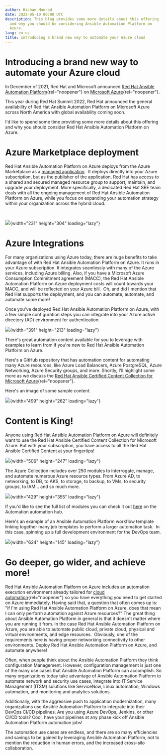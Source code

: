 ```yaml
---
author: Hicham Mourad
date: 2022-05-10 00:00 UTC
description: This blog provides some more details about this offering
  and why you should be considering Ansible Automation Platform on
  Azure.
lang: en-us
title: Introducing a brand new way to automate your Azure cloud
---
```


# Introducing a brand new way to automate your Azure cloud

In December of 2021, Red Hat and Microsoft announced [Red Hat Ansible
Automation
Platform](https://www.redhat.com/en/about/press-releases/red-hat-brings-industry-leading-ansible-automation-platform-microsoft-azure){rel="noopener"}
on [Microsoft
Azure](https://azure.microsoft.com/en-us/blog/expand-hybrid-management-tools-with-red-hat-ansible-automation-platform-on-azure/){rel="noopener"}. 

This year during Red Hat Summit 2022, Red Hat announced the general
availability of Red Hat Ansible Automation Platform on Microsoft Azure
across North America with global availability coming soon.  

I'd like to spend some time providing some more details about this
offering and why you should consider Red Hat Ansible Automation Platform
on Azure.

# Azure Marketplace deployment

Red Hat Ansible Automation Platform on Azure deploys from the Azure
Marketplace as a [managed
application](https://docs.microsoft.com/en-us/azure/azure-resource-manager/managed-applications/overview). 
It deploys directly into your Azure subscription, but as the publisher
of the application, Red Hat has access to a shared and secured managed
resource group to support, maintain, and upgrade your deployment. More
specifically, a dedicated Red Hat SRE team deals with all the ongoing
management of Red Hat Ansible Automation Platform on Azure, while you
focus on expanding your automation strategy within your organization
across the hybrid cloud.

 

![](https://lh3.googleusercontent.com/OPWL4IjTWPFdv4lZdcT42a1e0xJCHXSasDanWMlkXb3-kLei2Nu4c0YJwGIeYQy6vBUOY2hjgK5jPwwDH9cz7xmzanCULPaCr8KECGudX4qtbzx2dl4iezqVHR3LC_PRvwEPUCjBE7_iyFcS-Q){width="231"
height="304" loading="lazy"}

# Azure Integrations

For many organizations using Azure today, there are huge benefits to
take advantage of with Red Hat Ansible Automation Platform on Azure. It
runs in your Azure subscription. It integrates seamlessly with many of
the Azure services, including Azure billing. Also, if you have a
Microsoft Azure Consumption Commitment agreement (MACC), the Red Hat
Ansible Automation Platform on Azure deployment costs will count towards
your MACC, and will be reflected on your Azure bill.  Oh, and did I
mention that Red Hat supports the deployment, and you can automate,
automate, and automate some more!

Once you've deployed Red Hat Ansible Automation Platform on Azure, with
a few simple configuration steps you can integrate into your Azure
active directory (AD) environment for authentication.

![](https://lh5.googleusercontent.com/6CPitNcrDnyJBvZptP4c7SVFOhi5gv_wFt-93ok5k6IPx22JuAg0E9naCYr9kL_tBEBUEVg5iCW3PgkvH0Yv23lj4vjZrPLfsjo4p-vSs7oalKXri4kNReqywJ4YhjCxtdDJjLLCzn8yR5Hwsg){width="391"
height="213" loading="lazy"}

There's great automation content available for you to leverage with
examples to learn from if you\'re new to Red Hat Ansible Automation
Platform on Azure.

Here's a GitHub repository that has automation content for automating
many Azure resources, like Azure Load Balancers, Azure PostgreSQL, Azure
Networking, Azure Security groups, and more. Shortly, I'll highlight
some more as we discuss the [Red Hat Ansible Certified Content
Collection for Microsoft
Azure](https://github.com/ansible-collections/cloud.azure_roles.git){rel="noopener"}.

Here's an image of some sample content.

![](https://lh4.googleusercontent.com/M6I3hg7djn4eIRbOLJ1PBuSCOAru7niO8TUQ4LRBeKzNnqQPHQgHwQ1r7Hq6PgqMiyhrUDf0a-RLpPk8u4GtYIieMAOykjQg-G-JhFVvDoOlA2x8y-WbZxKaz6i-qKdSkhS_zYg2gYMmsRIF6w){width="499"
height="262" loading="lazy"}

# Content is King!

Anyone using Red Hat Ansible Automation Platform on Azure will
definitely want to use the Red Hat Ansible Certified Content Collection
for Microsoft Azure. But with your subscription, you have access to all
the Red Hat Ansible Certified Content at your fingertips!

![](https://lh5.googleusercontent.com/hMxljejVEJmfAFJ4qjrxcpvlPNFua7ij2p75CQPFPtKBRup1mGHOgxUDRslpFOaBA3VOFu50bwIWk_qTNlpdJggchX3-O2I2rG6m1OKB7XC_5zyazp0T4BaVJ4uPQjOQgheKUOSKhVTpevP-JA){width="506"
height="247" loading="lazy"}

The Azure Collection includes over 250 modules to interrogate, manage,
and automate numerous Azure resource types. From Azure AD, to
networking, to DB, to AKS, to storage, to backup, to VMs, to security
groups, to IAM... and so much more.  

![](https://lh4.googleusercontent.com/_ZPlkc11RoD-bMAXzTd-3XgwSuJWH2suXa1QlRJDUMyBcof8u4sUzaoUBrxh9g8OuCHEUi16xp6_I4fTvyv7zac-6ClJK-vxgdWSzMJE2Oxm0Q5HlGrQCJ560yA8EOD4PC7JIwoYRf5_Krkztg){width="429"
height="355" loading="lazy"}

If you'd like to see the full list of modules you can check it out
[here](https://console.redhat.com/ansible/automation-hub/repo/published/azure/azcollection/content)
on the Automation automation hub.  

Here's an example of an Ansible Automation Platform workflow template
linking together many job templates to perform a larger automation
task.  In this case, spinning up a full development environment for the
DevOps team.

![](https://lh3.googleusercontent.com/eVSv6_WgUH5x1e4zT98LPSVBgpro1y2cGqGT6c5OyxYSLkCJusAv5-oCPoDxsYULbcwxfHrW4RYMJ4J6BxFfv8iNLORkfEhOJBnZf0ld4Qyse9UIguSD6-W1J9yT822iv5qT8GNj3xR-b8VjCg){width="624"
height="145" loading="lazy"}

# Go deeper, go wider, and achieve more!

Red Hat Ansible Automation Platform on Azure includes an automation
execution environment already tailored for [cloud
automation](/use-cases/hybrid-cloud){rel="noopener"} so you have
everything you need to get started on Azure immediately. Having said
that, a question that often comes up is:  "if I'm using Red Hat Ansible
Automation Platform on Azure, does that mean I can only perform
automation against Azure resources?" The great thing about Ansible
Automation Platform in general is that it doesn't matter where you are
running it from. In the case Red Hat Ansible Automation Platform on
Azure, you are able to automate public cloud, private cloud, physical
and virtual environments, and edge resources.  Obviously, one of the
requirements here is having proper networking connectivity to other
environments. Deploy Red Hat Ansible Automation Platform on Azure, and
automate anywhere!

Often, when people think about the Ansible Automation Platform they
think configuration Management. However, configuration management is
just one of the many use cases that Ansible Automation Platform can
accomplish. So many organizations today take advantage of Ansible
Automation Platform to automate network and security use cases,
integrate into IT Service Management (ITSM) solutions like ServiceNow,
Linux automation, Windows automation, and monitoring and analytics
solutions.  

Additionally, with the aggressive push to application modernization,
many organizations use Ansible Automation Platform to integrate into
their DevOps CI/CD pipelines. Are you using Azure DevOps, Jenkins, or
other CI/CD tools? Cool, have your pipelines at any phase kick off
Ansible Automation Platform automation jobs!  

The automation use cases are endless, and there are so many efficiencies
and savings to be gained by leveraging Ansible Automation Platform, not
to mention the reduction in human errors, and the increased cross-silo
collaboration.
